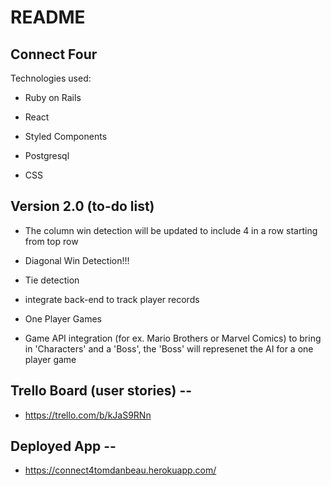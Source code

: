 # README

## Connect Four

Technologies used:

* Ruby on Rails

* React

* Styled Components

* Postgresql

* CSS

## Version 2.0 (to-do list)

* The column win detection will be updated to include 4 in a row starting from top row

* Diagonal Win Detection!!!

* Tie detection

* integrate back-end to track player records

* One Player Games

* Game API integration (for ex. Mario Brothers or Marvel Comics) to bring in 'Characters' and a 'Boss', the 'Boss' will represenet the AI for a one player game

## Trello Board (user stories) --

* https://trello.com/b/kJaS9RNn

## Deployed App --

* https://connect4tomdanbeau.herokuapp.com/
